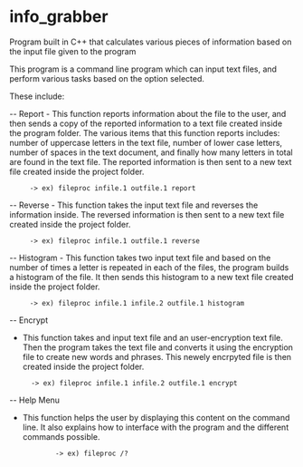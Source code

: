info_grabber
============

Program built in C++ that calculates various pieces of information based on the input file given to the program

This program is a command line program which can input text files, and perform various tasks based on the option selected.

These  include:

-- Report
    - This function reports information about the file to the user, and then sends a copy of the reported information 
      to a text file created inside the program folder. The various items that this function reports includes: number of 
      uppercase letters in the text file, number of lower case letters, number of spaces in the text document, and finally
      how many letters in total are found in the text file. The reported information is then sent to a new text file created 
      inside the project folder.
        
         -> ex) fileproc infile.1 outfile.1 report

-- Reverse
    - This function takes the input text file and reverses the information inside. The reversed information is then 
      sent to a new text file created inside the project folder.

         -> ex) fileproc infile.1 outfile.1 reverse

-- Histogram
    - This function takes two input text file and based on the number of times a letter is repeated in each of the files,
      the program builds a histogram of the file. It then sends this histogram to a new text file created inside the project folder. 

         -> ex) fileproc infile.1 infile.2 outfile.1 histogram

-- Encrypt
  - This function takes and input text file and an user-encryption text file. Then the program takes the text file and converts it using 
    the encryption file to create new words and phrases. This newely encrpyted file is then created inside the project folder.
      
          -> ex) fileproc infile.1 infile.2 outfile.1 encrypt
          
-- Help Menu
  - This function helps the user by displaying this content on the command line. It also explains how to interface
    with the program and the different commands possible. 
    
			  	-> ex) fileproc /?
